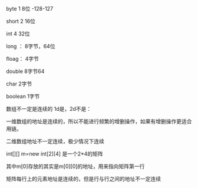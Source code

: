 byte 1 8位 -128-127

short 2 16位

int 4 32位

long ： 8字节，64位

floag： 4字节

double 8字节64

char 2字节

boolean 1字节


数组不一定是连续的 1d是，2d不是：

一维数组的地址是连续的，所以不能进行频繁的增删操作，如果有增删操作更适合用链。

二维数组地址不一定连续，极少情况下连续

int[][] m=new int[2][4]   是一个2*4的矩阵

其中m[0]存放的其实是m[0][0]的地址，用来指向矩阵第一行

矩阵每行上的元素地址是连续的，但是行与行之间的地址不一定连续


